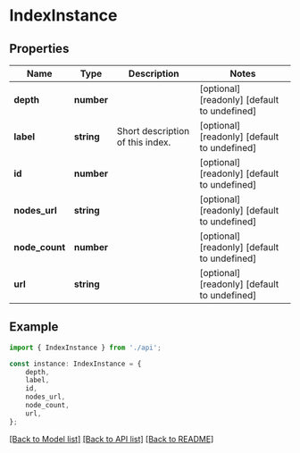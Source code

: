 # IndexInstance


## Properties

Name | Type | Description | Notes
------------ | ------------- | ------------- | -------------
**depth** | **number** |  | [optional] [readonly] [default to undefined]
**label** | **string** | Short description of this index. | [optional] [readonly] [default to undefined]
**id** | **number** |  | [optional] [readonly] [default to undefined]
**nodes_url** | **string** |  | [optional] [readonly] [default to undefined]
**node_count** | **number** |  | [optional] [readonly] [default to undefined]
**url** | **string** |  | [optional] [readonly] [default to undefined]

## Example

```typescript
import { IndexInstance } from './api';

const instance: IndexInstance = {
    depth,
    label,
    id,
    nodes_url,
    node_count,
    url,
};
```

[[Back to Model list]](../README.md#documentation-for-models) [[Back to API list]](../README.md#documentation-for-api-endpoints) [[Back to README]](../README.md)
